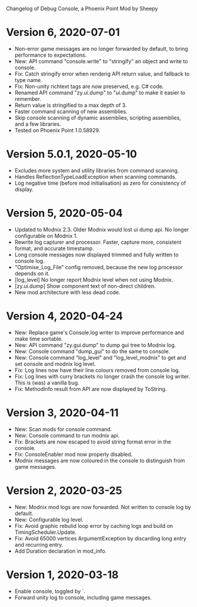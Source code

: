 Changelog of Debug Console, a Phoenix Point Mod by Sheepy

# Version 6, 2020-07-01

* Non-error game messages are no longer forwarded by default, to bring performance to expectations.
* New: API command "console.write" to "stringify" an object and write to console.
* Fix: Catch stringify error when renderig API return value, and fallback to type name.
* Fix: Non-unity richtext tags are now preserved, e.g. C# code.
* Renamed API command "zy.ui.dump" to "ui.dump" to make it easier to remember.
* Return value is stringified to a max depth of 3.
* Faster command scanning of new assemblies.
* Skip console scanning of dynamic assemblies, scripting assemblies, and a few libraries.
* Tested on Phoenix Point 1.0.58929.

# Version 5.0.1, 2020-05-10

* Excludes more system and utility libraries from command scanning.
* Handles ReflectionTypeLoadException when scanning commands.
* Log negative time (before mod initialisation) as zero for consistency of display.

# Version 5, 2020-05-04

* Updated to Modnix 2.3.  Older Modnix would lost ui dump api.  No longer configurable on Modnix 1.
* Rewrite log capturer and processor. Faster, capture more, consistent format, and accurate timestamp.
* Long console messages now displayed trimmed and fully written to console log.
* "Optimise_Log_File" config removed, because the new log processor depends on it.
* [log_level] No longer report Modnix level when not using Modnix.
* [zy.ui.dump] Show component text of non-direct children.
* New mod architecture with less dead code.

# Version 4, 2020-04-24

* New: Replace game's Console.log writer to improve performance and make time sortable.
* New: API command "zy.gui.dump" to dump gui tree to Modnix log.
* New: Console command "dump_gui" to do the same to console.
* New: Console command "log_level" and "log_level_modnix" to get and set console and modnix log level.
* Fix: Log lines now have their line colours removed from console log.
* Fix: Log lines with curry brackets no longer crash the console log writer. This is (was) a vanilla bug.
* Fix: MethodInfo result from API are now displayed by ToString.

# Version 3, 2020-04-11

* New: Scan mods for console command.
* New: Console command to run modnix api.
* Fix: Brackets are now escaped to avoid string format error in the console.
* Fix: ConsoleEnabler mod now properly disabled.
* Modnix messages are now coloured in the console to distinguish from game messages.

# Version 2, 2020-03-25

* New: Modnix mod logs are now forwarded.  Not written to console log by default.
* New: Configurable log level.
* Fix: Avoid graphic rebulid loop error by caching logs and build on TimingScheduler.Update.
* Fix: Avoid 65000 vertices ArgumentException by discarding long entry and recurring entry.
* Add Duration declaration in mod_info.

# Version 1, 2020-03-18

* Enable console, toggled by `.
* Forward unity log to console, including game messages.
